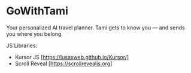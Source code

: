# GoWithTami
Your personalized AI travel planner. Tami gets to know you — and sends you where you belong.

JS Libraries:
- Kursor JS [https://lusaxweb.github.io/Kursor/]
- Scroll Reveal [https://scrollrevealjs.org]
